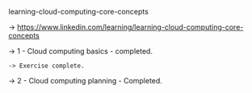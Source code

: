 learning-cloud-computing-core-concepts

-> https://www.linkedin.com/learning/learning-cloud-computing-core-concepts

-> 1 - Cloud computing basics - completed.

    -> Exercise complete.


-> 2 - Cloud computing planning - Completed.
